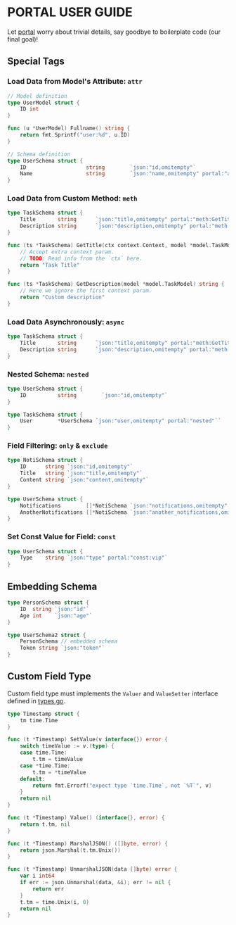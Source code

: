 PORTAL USER GUIDE
======================

Let [portal](https://github.com/iFaceless/portal) worry about trivial details, say goodbye to boilerplate code (our final goal)!

## Special Tags
### Load Data from Model's Attribute: `attr`
```go
// Model definition
type UserModel struct {
	ID int
}

func (u *UserModel) Fullname() string {
	return fmt.Sprintf("user:%d", u.ID)
}

// Schema definition
type UserSchema struct {
	ID                   string        `json:"id,omitempty"`
	Name                 string        `json:"name,omitempty" portal:"attr:Fullname"`
}
```

### Load Data from Custom Method: `meth`
```go
type TaskSchema struct {
	Title       string      `json:"title,omitempty" portal:"meth:GetTitle"`
	Description string      `json:"description,omitempty" portal:"meth:GetDescription"`
}

func (ts *TaskSchema) GetTitle(ctx context.Context, model *model.TaskModel) string {
	// Accept extra context param.
	// TODO: Read info from the `ctx` here.
	return "Task Title"
}

func (ts *TaskSchema) GetDescription(model *model.TaskModel) string {
	// Here we ignore the first context param.
	return "Custom description"
}
```

### Load Data Asynchronously: `async`
```go
type TaskSchema struct {
	Title       string      `json:"title,omitempty" portal:"meth:GetTitle;async"`
	Description string      `json:"description,omitempty" portal:"meth:GetDescription;async"`
}
```

### Nested Schema: `nested`
```go
type UserSchema struct {
	ID          string        `json:"id,omitempty"`
}

type TaskSchema struct {
	User        *UserSchema `json:"user,omitempty" portal:"nested"``
}
```

### Field Filtering: `only` & `exclude`

```go
type NotiSchema struct {
	ID      string `json:"id,omitempty"`
	Title   string `json:"title,omitempty"`
	Content string `json:"content,omitempty"`
}

type UserSchema struct {
	Notifications        []*NotiSchema `json:"notifications,omitempty" portal:"nested;only:id,title"`
	AnotherNotifications []*NotiSchema `json:"another_notifications,omitempty" portal:"nested;attr:Notifications;exclude:content"`
}
```

### Set Const Value for Field: `const`
```go
type UserSchema struct {
	Type    string `json:"type" portal:"const:vip"`
}

```

## Embedding Schema
```go
type PersonSchema struct {
	ID  string `json:"id"`
	Age int    `json:"age"`
}

type UserSchema2 struct {
	PersonSchema // embedded schema
	Token string `json:"token"`
}
```

## Custom Field Type

Custom field type must implements the `Valuer` and `ValueSetter` interface defined in [types.go](./types.go).

```go
type Timestamp struct {
	tm time.Time
}

func (t *Timestamp) SetValue(v interface{}) error {
	switch timeValue := v.(type) {
	case time.Time:
		t.tm = timeValue
	case *time.Time:
		t.tm = *timeValue
	default:
		return fmt.Errorf("expect type `time.Time`, not `%T`", v)
	}
	return nil
}

func (t *Timestamp) Value() (interface{}, error) {
	return t.tm, nil
}

func (t *Timestamp) MarshalJSON() ([]byte, error) {
	return json.Marshal(t.tm.Unix())
}

func (t *Timestamp) UnmarshalJSON(data []byte) error {
	var i int64
	if err := json.Unmarshal(data, &i); err != nil {
		return err
	}
	t.tm = time.Unix(i, 0)
	return nil
}
```
